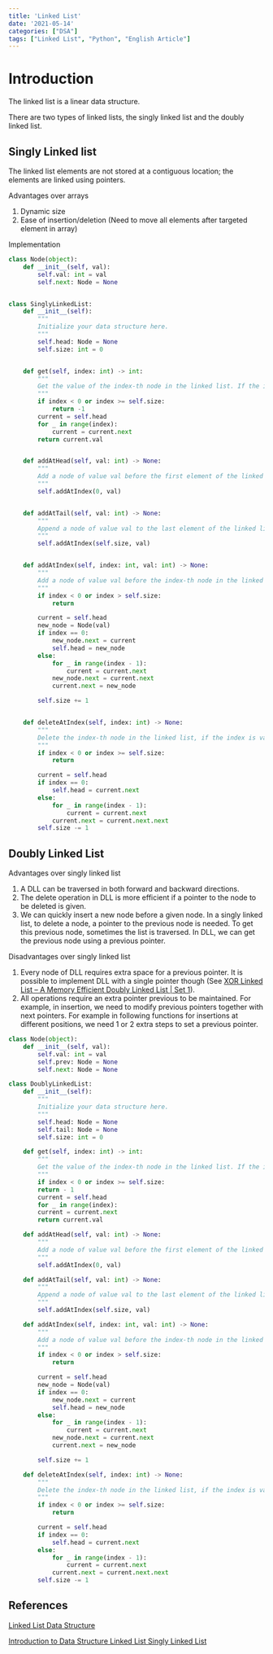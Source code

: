 ```yaml
---
title: 'Linked List'
date: '2021-05-14'
categories: ["DSA"]
tags: ["Linked List", "Python", "English Article"]
---
```


# Introduction

The linked list is a linear data structure.

There are two types of linked lists, the singly linked list and the doubly linked list.

## Singly Linked list

The linked list elements are not stored at a contiguous location; the elements are linked using pointers.

Advantages over arrays

1. Dynamic size
2. Ease of insertion/deletion (Need to move all elements after targeted element in array)

Implementation

```python
class Node(object):
    def __init__(self, val):
        self.val: int = val
        self.next: Node = None


class SinglyLinkedList:
    def __init__(self):
        """
        Initialize your data structure here.
        """
        self.head: Node = None
        self.size: int = 0


    def get(self, index: int) -> int:
        """
        Get the value of the index-th node in the linked list. If the index is invalid, return -1.
        """
        if index < 0 or index >= self.size:
            return -1
        current = self.head
        for _ in range(index):
            current = current.next
        return current.val


    def addAtHead(self, val: int) -> None:
        """
        Add a node of value val before the first element of the linked list. After the insertion,           the new node will be the first node of the linked list.
        """
        self.addAtIndex(0, val)


    def addAtTail(self, val: int) -> None:
        """
        Append a node of value val to the last element of the linked list.
        """
        self.addAtIndex(self.size, val)


    def addAtIndex(self, index: int, val: int) -> None:
        """
        Add a node of value val before the index-th node in the linked list. If index equals to the         length of linked list, the node will be appended to the end of linked list. If index is             greater than the length, the node will not be inserted.
        """
        if index < 0 or index > self.size:
            return

        current = self.head
        new_node = Node(val)
        if index == 0:
            new_node.next = current
            self.head = new_node
        else:
            for _ in range(index - 1):
                current = current.next
            new_node.next = current.next
            current.next = new_node

        self.size += 1


    def deleteAtIndex(self, index: int) -> None:
        """
        Delete the index-th node in the linked list, if the index is valid.
        """
        if index < 0 or index >= self.size:
            return

        current = self.head
        if index == 0:
            self.head = current.next
        else:
            for _ in range(index - 1):
                current = current.next
            current.next = current.next.next
        self.size -= 1
```

## Doubly Linked List

Advantages over singly linked list

1. A DLL can be traversed in both forward and backward directions.
2. The delete operation in DLL is more efficient if a pointer to the node to be deleted is given.
3. We can quickly insert a new node before a given node.
   In a singly linked list, to delete a node, a pointer to the previous node is needed. To get this previous node, sometimes the list is traversed. In DLL, we can get the previous node using a previous pointer.

Disadvantages over singly linked list

1. Every node of DLL requires extra space for a previous pointer. It is possible to implement DLL with a single pointer though (See [XOR Linked List – A Memory Efficient Doubly Linked List | Set 1](https://www.geeksforgeeks.org/xor-linked-list-a-memory-efficient-doubly-linked-list-set-1/)).
2. All operations require an extra pointer previous to be maintained. For example, in insertion, we need to modify previous pointers together with next pointers. For example in following functions for insertions at different positions, we need 1 or 2 extra steps to set a previous pointer.

```python
class Node(object):
    def __init__(self, val):
        self.val: int = val
        self.prev: Node = None
        self.next: Node = None

class DoublyLinkedList:
    def __init__(self):
        """
        Initialize your data structure here.
        """
        self.head: Node = None
        self.tail: Node = None
        self.size: int = 0

    def get(self, index: int) -> int:
        """
        Get the value of the index-th node in the linked list. If the index is invalid, return -1.
        """
        if index < 0 or index >= self.size:
        return - 1
        current = self.head
        for _ in range(index):
        current = current.next
        return current.val

    def addAtHead(self, val: int) -> None:
        """
        Add a node of value val before the first element of the linked list. After the insertion,           the new node will be the first node of the linked list.
        """
        self.addAtIndex(0, val)

    def addAtTail(self, val: int) -> None:
        """
        Append a node of value val to the last element of the linked list.
        """
        self.addAtIndex(self.size, val)

    def addAtIndex(self, index: int, val: int) -> None:
        """
        Add a node of value val before the index-th node in the linked list. If index equals to the         length of linked list, the node will be appended to the end of linked list. If index is             greater than the length, the node will not be inserted.
        """
        if index < 0 or index > self.size:
            return

        current = self.head
        new_node = Node(val)
        if index == 0:
            new_node.next = current
            self.head = new_node
        else:
            for _ in range(index - 1):
                current = current.next
            new_node.next = current.next
            current.next = new_node

        self.size += 1

    def deleteAtIndex(self, index: int) -> None:
        """
        Delete the index-th node in the linked list, if the index is valid.
        """
        if index < 0 or index >= self.size:
            return

        current = self.head
        if index == 0:
            self.head = current.next
        else:
            for _ in range(index - 1):
                current = current.next
            current.next = current.next.next
        self.size -= 1
```

## References

[Linked List Data Structure](https://www.geeksforgeeks.org/data-structures/linked-list/)

[Introduction to Data Structure Linked List Singly Linked List](https://leetcode.com/explore/learn/card/linked-list/209/singly-linked-list/)
